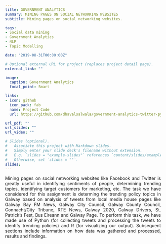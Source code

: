 ```yaml
---
title: GOVERNMENT ANALYTICS
summary: MINING PAGES ON SOCIAL NETWORKING WEBSITES
subtitle: Mining pages on social networking websites.

tags:
- Social data mining
- Government Analytics
- NLP
- Topic Modelling

date: "2019-08-31T00:00:00Z"

# Optional external URL for project (replaces project detail page).
external_link: ""

image:
  caption: Government Analytics 
  focal_point: Smart

links:
- icon: github
  icon_pack: fab
  name: Project Code
  url: https://github.com/dhavalsalwala/government-analytics-twitter-python

url_pdf: ""
url_slides: ""
url_video: ""

# Slides (optional).
#   Associate this project with Markdown slides.
#   Simply enter your slide deck's filename without extension.
#   E.g. `slides = "example-slides"` references `content/slides/example-slides.md`.
#   Otherwise, set `slides = ""`.
slides:
---
```


<p style='text-align: justify;'>
Mining pages on social networking websites like Facebook and Twitter is greatly useful in identifying sentiments of people, determining trending topics, identifying target customers for marketing, etc. The task we have considered for this assignment is determing the trending policy topics in Galway based on analysis of tweets from local media house pages like Galway Bay FM News, Galway City Council, Galway County Council, Connacht/City Tribune, RTE News, Galway 2020, Galway Drivers, St. Patrick’s Fest, Bus Eireann and Galway Page. To perform this task, we have made use of Python (for collecting tweets and processing the tweets to identify trending policies) and R (for visualizing our output). Subsequent sections include information on how data was gathered and processed, results and findings.
</p>

